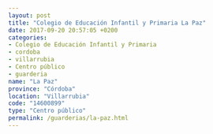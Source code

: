 ```yaml
---
layout: post
title: "Colegio de Educación Infantil y Primaria La Paz"
date: 2017-09-20 20:57:05 +0200
categories:
- Colegio de Educación Infantil y Primaria
- cordoba
- villarrubia
- Centro público
- guarderia
name: "La Paz"
province: "Córdoba"
location: "Villarrubia"
code: "14600899"
type: "Centro público"
permalink: /guarderias/la-paz.html
---
```

